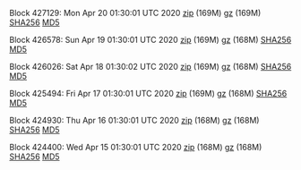 Block 427129: Mon Apr 20 01:30:01 UTC 2020 [zip](https://files.01coin.io/mainnet/2020-04-20/bootstrap.dat.zip) (169M) [gz](https://files.01coin.io/mainnet/2020-04-20/bootstrap.dat.tar.gz) (169M) [SHA256](https://files.01coin.io/mainnet/2020-04-20/sha256.txt) [MD5](https://files.01coin.io/mainnet/2020-04-20/md5.txt)

Block 426578: Sun Apr 19 01:30:01 UTC 2020 [zip](https://files.01coin.io/mainnet/2020-04-19/bootstrap.dat.zip) (169M) [gz](https://files.01coin.io/mainnet/2020-04-19/bootstrap.dat.tar.gz) (168M) [SHA256](https://files.01coin.io/mainnet/2020-04-19/sha256.txt) [MD5](https://files.01coin.io/mainnet/2020-04-19/md5.txt)

Block 426026: Sat Apr 18 01:30:02 UTC 2020 [zip](https://files.01coin.io/mainnet/2020-04-18/bootstrap.dat.zip) (169M) [gz](https://files.01coin.io/mainnet/2020-04-18/bootstrap.dat.tar.gz) (168M) [SHA256](https://files.01coin.io/mainnet/2020-04-18/sha256.txt) [MD5](https://files.01coin.io/mainnet/2020-04-18/md5.txt)

Block 425494: Fri Apr 17 01:30:01 UTC 2020 [zip](https://files.01coin.io/mainnet/2020-04-17/bootstrap.dat.zip) (169M) [gz](https://files.01coin.io/mainnet/2020-04-17/bootstrap.dat.tar.gz) (168M) [SHA256](https://files.01coin.io/mainnet/2020-04-17/sha256.txt) [MD5](https://files.01coin.io/mainnet/2020-04-17/md5.txt)

Block 424930: Thu Apr 16 01:30:01 UTC 2020 [zip](https://files.01coin.io/mainnet/2020-04-16/bootstrap.dat.zip) (168M) [gz](https://files.01coin.io/mainnet/2020-04-16/bootstrap.dat.tar.gz) (168M) [SHA256](https://files.01coin.io/mainnet/2020-04-16/sha256.txt) [MD5](https://files.01coin.io/mainnet/2020-04-16/md5.txt)

Block 424400: Wed Apr 15 01:30:01 UTC 2020 [zip](https://files.01coin.io/mainnet/2020-04-15/bootstrap.dat.zip) (168M) [gz](https://files.01coin.io/mainnet/2020-04-15/bootstrap.dat.tar.gz) (168M) [SHA256](https://files.01coin.io/mainnet/2020-04-15/sha256.txt) [MD5](https://files.01coin.io/mainnet/2020-04-15/md5.txt)

